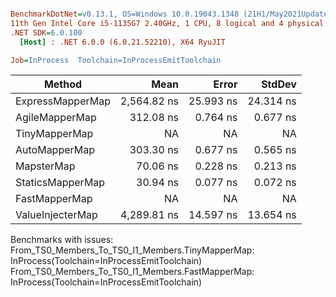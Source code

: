 ``` ini

BenchmarkDotNet=v0.13.1, OS=Windows 10.0.19043.1348 (21H1/May2021Update)
11th Gen Intel Core i5-1135G7 2.40GHz, 1 CPU, 8 logical and 4 physical cores
.NET SDK=6.0.100
  [Host] : .NET 6.0.0 (6.0.21.52210), X64 RyuJIT

Job=InProcess  Toolchain=InProcessEmitToolchain  

```
|           Method |        Mean |     Error |    StdDev |
|----------------- |------------:|----------:|----------:|
| ExpressMapperMap | 2,564.82 ns | 25.993 ns | 24.314 ns |
|   AgileMapperMap |   312.08 ns |  0.764 ns |  0.677 ns |
|    TinyMapperMap |          NA |        NA |        NA |
|    AutoMapperMap |   303.30 ns |  0.677 ns |  0.565 ns |
|       MapsterMap |    70.06 ns |  0.228 ns |  0.213 ns |
| StaticsMapperMap |    30.94 ns |  0.077 ns |  0.072 ns |
|    FastMapperMap |          NA |        NA |        NA |
| ValueInjecterMap | 4,289.81 ns | 14.597 ns | 13.654 ns |

Benchmarks with issues:
  From_TS0_Members_To_TS0_I1_Members.TinyMapperMap: InProcess(Toolchain=InProcessEmitToolchain)
  From_TS0_Members_To_TS0_I1_Members.FastMapperMap: InProcess(Toolchain=InProcessEmitToolchain)
